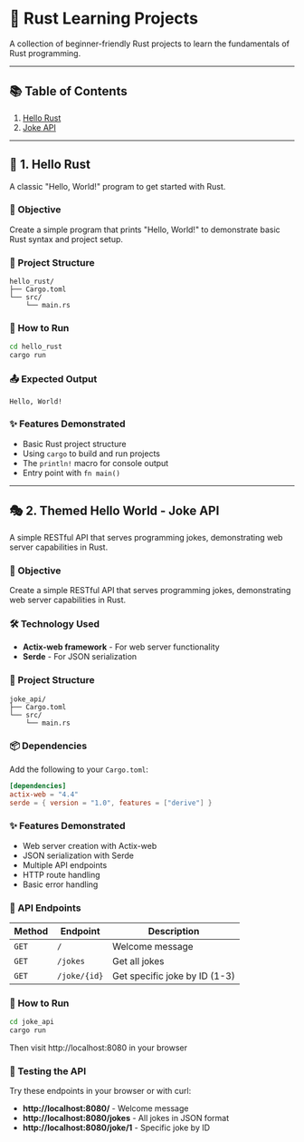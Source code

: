 # 🦀 Rust Learning Projects

A collection of beginner-friendly Rust projects to learn the fundamentals of Rust programming.

---

## 📚 Table of Contents

1. [Hello Rust](#-1-hello-rust)
2. [Joke API](#-2-themed-hello-world---joke-api)

---

## 👋 1. Hello Rust

A classic "Hello, World!" program to get started with Rust.

### 🎯 Objective

Create a simple program that prints "Hello, World!" to demonstrate basic Rust syntax and project setup.

### 📁 Project Structure

```
hello_rust/
├── Cargo.toml
└── src/
    └── main.rs
```

### 🚀 How to Run

```bash
cd hello_rust
cargo run
```

### 📤 Expected Output

```
Hello, World!
```

### ✨ Features Demonstrated

- Basic Rust project structure
- Using `cargo` to build and run projects
- The `println!` macro for console output
- Entry point with `fn main()`

---

## 🎭 2. Themed Hello World - Joke API

A simple RESTful API that serves programming jokes, demonstrating web server capabilities in Rust.

### 🎯 Objective

Create a simple RESTful API that serves programming jokes, demonstrating web server capabilities in Rust.

### 🛠️ Technology Used

- **Actix-web framework** - For web server functionality
- **Serde** - For JSON serialization

### 📁 Project Structure

```
joke_api/
├── Cargo.toml
└── src/
    └── main.rs
```

### 📦 Dependencies

Add the following to your `Cargo.toml`:

```toml
[dependencies]
actix-web = "4.4"
serde = { version = "1.0", features = ["derive"] }
```

### ✨ Features Demonstrated

- Web server creation with Actix-web
- JSON serialization with Serde
- Multiple API endpoints
- HTTP route handling
- Basic error handling

### 🚀 API Endpoints

| Method | Endpoint | Description |
|--------|----------|-------------|
| `GET` | `/` | Welcome message |
| `GET` | `/jokes` | Get all jokes |
| `GET` | `/joke/{id}` | Get specific joke by ID (1-3) |

### 🏃 How to Run

```bash
cd joke_api
cargo run
```

Then visit http://localhost:8080 in your browser

### 🧪 Testing the API

Try these endpoints in your browser or with curl:

- **http://localhost:8080/** - Welcome message
- **http://localhost:8080/jokes** - All jokes in JSON format
- **http://localhost:8080/joke/1** - Specific joke by ID



